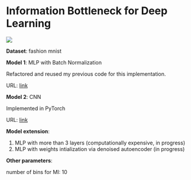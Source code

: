 # Information Bottleneck for Deep Learning

![](https://raw.githubusercontent.com/LargePanda/Information-Bottleneck-for-Deep-Learning/master/img/plot.png)


**Dataset**: fashion mnist

**Model 1**: MLP with Batch Normalization

Refactored and reused my previous code for this implementation. 

URL: [link](https://github.com/LargePanda/Information-Bottleneck-for-Deep-Learning/blob/master/Fashion%20MNIST%20experiments.ipynb)

**Model 2**: CNN

Implemented in PyTorch

URL: [link](https://github.com/LargePanda/Information-Bottleneck-for-Deep-Learning/blob/master/CNN.ipynb)


**Model extension**: 
1. MLP with more than 3 layers (computationally expensive, in progress)
2. MLP with weights intialization via denoised autoencoder (in progress)

**Other parameters**: 

number of bins for MI: 10
